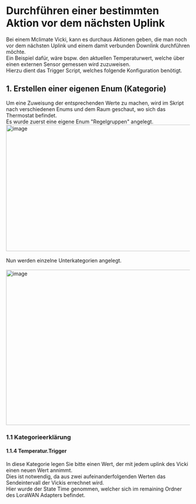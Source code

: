 # Durchführen einer bestimmten Aktion vor dem nächsten Uplink
Bei einem Mclimate Vicki, kann es durchaus Aktionen geben, die man noch vor dem nächsten Uplink und einem damit verbunden Downlink durchführen möchte.
<br/>
Ein Beispiel dafür, wäre bspw. den aktuellen Temperaturwert, welche über einen externen Sensor gemessen wird zuzuweisen.
<br/>
Hierzu dient das Trigger Script, welches folgende Konfiguration benötigt.
<br/>
## 1. Erstellen einer eigenen Enum (Kategorie)
Um eine Zuweisung der entsprechenden Werte zu machen, wird im Skript nach verschiedenen Enums und dem Raum geschaut, wo sich das Thermostat befindet.
<br/>
Es wurde zuerst eine eigene Enum "Regelgruppen" angelegt.
<img width="579" height="346" alt="image" src="https://github.com/user-attachments/assets/ac8f8313-8954-4b2b-82c3-41865b4a7990" />
<br/>
<br/>
Nun werden einzelne Unterkategorien angelegt.
<br/>
<br/>
<img width="751" height="425" alt="image" src="https://github.com/user-attachments/assets/fadd03b6-687e-4491-ba5b-d224a0381c36" />
### 1.1 Kategorieerklärung
#### 1.1.4 Temperatur.Trigger
In diese Kategorie legen Sie bitte einen Wert, der mit jedem uplink des Vicki einen neuen Wert annimmt.
<br/>
Dies ist notwendig, da aus zwei aufeinanderfolgenden Werten das Sendeintervall der Vickis errechnet wird.
<br/>
Hier wurde der State Time genommen, welcher sich im remaining Ordner des LoraWAN Adapters befindet.
